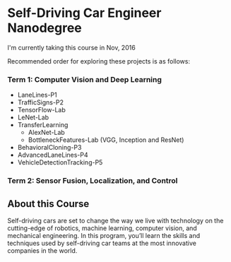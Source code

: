 # Self-Driving Car Engineer Nanodegree

I'm currently taking this course in Nov, 2016

Recommended order for exploring these projects is as follows:

### Term 1: Computer Vision and Deep Learning

- LaneLines-P1
- TrafficSigns-P2
- TensorFlow-Lab
- LeNet-Lab
- TransferLearning
    - AlexNet-Lab
  	- BottleneckFeatures-Lab (VGG, Inception and ResNet)
- BehavioralCloning-P3
- AdvancedLaneLines-P4
- VehicleDetectionTracking-P5

### Term 2: Sensor Fusion, Localization, and Control

## About this Course

Self-driving cars are set to change the way we live with technology on the cutting-edge of robotics, machine learning, computer vision, and mechanical engineering. In this program, you’ll learn the skills and techniques used by self-driving car teams at the most innovative companies in the world.

